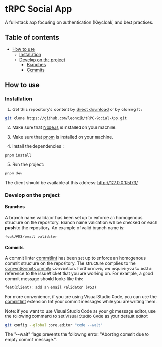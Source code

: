# tRPC Social App

A full-stack app focusing on authentication (Keycloak) and best practices.

## Table of contents

- [How to use](#how-to-use)
  - [Installation](#installation)
  - [Develop on the project](#develop-on-the-project)
    - [Branches](#branches)
    - [Commits](#commits)

## How to use

### Installation

1. Get this repository's content by [direct download](https://github.com/leoncik/tRPC-Social-App/archive/refs/heads/master.zip) or by cloning It :

```sh
git clone https://github.com/leoncik/tRPC-Social-App.git
```

2. Make sure that [Node.js](https://nodejs.org/en/) is installed on your machine.

3. Make sure that [pnpm](https://pnpm.io/) is installed on your machine. 

4. install the dependencies :

```sh
pnpm install
```

5. Run the project:


```sh
pnpm dev
```

The client should be available at this address: http://127.0.0.1:5173/

### Develop on the project

#### Branches

A branch name validator has been set up to enforce an homogenous structure on the repository. Branch name validation will be checked on each **push** to the repository. An example of valid branch name is:

```
feat/#53/email-validator
```

#### Commits

A commit linter [commitlint](https://commitlint.js.org/#/) has been set up to enforce an homogenous commit structure on the repository. The structure complies to the [conventionnal commits](https://www.conventionalcommits.org/en/v1.0.0/) convention. Furthermore, we require you to add a reference to the issue/ticket that you are working on. For example, a good commit message should looks like this:

```
feat(client): add an email validator (#53)
```

For more convenience, if you are using Visual Studio Code, you can use the [commitlint](https://marketplace.visualstudio.com/items?itemName=joshbolduc.commitlint) extension lint your commit messages while you are writing them.

Note: if you want to use Visual Studio Code as your git message editor, use the following command to set Visual Studio Code as your default editor:

```sh
git config --global core.editor "code --wait"
```

The "--wait" flags prevents the following error: "Aborting commit due to empty commit message.".